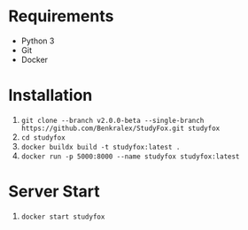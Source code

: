 # Requirements
- Python 3
- Git
- Docker

# Installation
1. `git clone --branch v2.0.0-beta --single-branch https://github.com/Benkralex/StudyFox.git studyfox`
2. `cd studyfox`
3. `docker buildx build -t studyfox:latest .`
4. `docker run -p 5000:8000 --name studyfox studyfox:latest`

# Server Start
1. `docker start studyfox`
